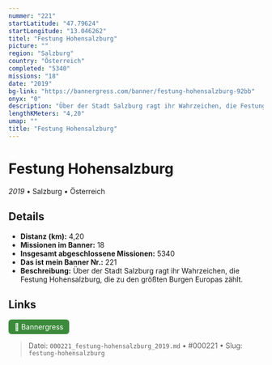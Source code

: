 ```yaml
---
nummer: "221"
startLatitude: "47.79624"
startLongitude: "13.046262"
titel: "Festung Hohensalzburg"
picture: ""
region: "Salzburg"
country: "Österreich"
completed: "5340"
missions: "18"
date: "2019"
bg-link: "https://bannergress.com/banner/festung-hohensalzburg-92bb"
onyx: "0"
description: "Über der Stadt Salzburg ragt ihr Wahrzeichen, die Festung Hohensalzburg, die zu den größten Burgen Europas zählt."
lengthKMeters: "4,20"
umap: ""
title: "Festung Hohensalzburg"
---
```

# Festung Hohensalzburg

*2019* • Salzburg • Österreich



## Details
- **Distanz (km):** 4,20
- **Missionen im Banner:** 18
- **Insgesamt abgeschlossene Missionen:** 5340
- **Das ist mein Banner Nr.:** 221
- **Beschreibung:** Über der Stadt Salzburg ragt ihr Wahrzeichen, die Festung Hohensalzburg, die zu den größten Burgen Europas zählt.


## Links
<div style="margin-top: 0.5em;">
<a href="https://bannergress.com/banner/festung-hohensalzburg-92bb" target="_blank" style="display:inline-block;margin-right:8px;padding:6px 12px;background-color:#3c8b3c;color:white;text-decoration:none;border-radius:6px;">🔗 Bannergress</a>

</div>


> Datei: `000221_festung-hohensalzburg_2019.md` • #000221 • Slug: `festung-hohensalzburg`
